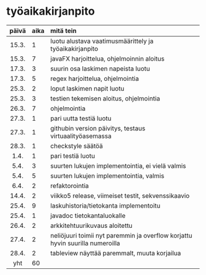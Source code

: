 # työaikakirjanpito

| päivä | aika | mitä tein  |
| :----:|:-----| :-----|
| 15.3. | 1   | luotu alustava vaatimusmäärittely ja työaikakirjanpito |
| 15.3. | 7   | javaFX harjoittelua, ohjelmoinnin aloitus |
| 17.3. | 3   | suurin osa laskimen napeista luotu |
| 17.3. | 5  | regex harjoittelua, ohjelmointia |
| 25.3. | 2 | loput laskimen napit luotu |
| 25.3. | 3 | testien tekemisen aloitus, ohjelmointia |
| 26.3. | 7 | ohjelmointia |
| 27.3. | 1 | pari uutta testiä luotu |
| 27.3. | 1 | githubin version päivitys, testaus virtuaalityöasemassa |
| 28.3. | 1 | checkstyle säätöä |
| 1.4. | 1 | pari testiä luotu |
| 5.4. | 3 | suurten lukujen implementointia, ei vielä valmis |
| 5.4. | 5 | suurten lukujen implementointia, valmis |
| 6.4. | 2 | refaktorointia |
| 14.4. | 2 | viikko5 release, viimeiset testit, sekvenssikaavio |
| 25.4. | 9 | laskuhistoria/tietokanta implementoitu |
| 25.4. | 1 | javadoc tietokantaluokalle |
| 26.4. | 2 | arkkitehtuurikuvaus aloitettu |
| 27.4. | 2 | neliöjuuri toimii nyt paremmin ja overflow korjattu hyvin suurilla numeroilla |
| 28.4. | 2 | tableview näyttää paremmalt, muuta korjailua |
| yht   | 60 | | 
